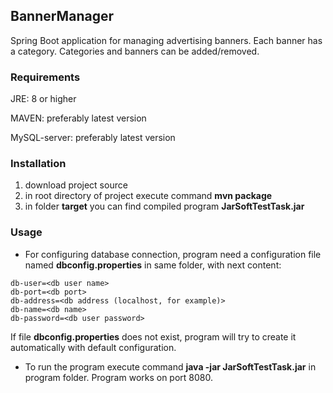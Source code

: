 ## BannerManager

Spring Boot application for managing advertising banners.
Each banner has a category.
Categories and banners can be added/removed.

### Requirements

JRE: 8 or higher

MAVEN: preferably latest version

MySQL-server: preferably latest version

### Installation

1. download project source
2. in root directory of project execute command **mvn package**
3. in folder **target** you can find compiled program **JarSoftTestTask.jar**

### Usage

- For configuring database connection, program need a configuration file named **dbconfig.properties** in same folder, with next content:
```
db-user=<db user name>
db-port=<db port>
db-address=<db address (localhost, for example)>
db-name=<db name>
db-password=<db user password>
```
If file **dbconfig.properties** does not exist, program will try to create it automatically with default configuration.

- To run the program execute command **java -jar JarSoftTestTask.jar** in program folder. Program works on port 8080.
